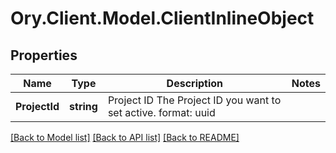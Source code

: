 # Ory.Client.Model.ClientInlineObject

## Properties

Name | Type | Description | Notes
------------ | ------------- | ------------- | -------------
**ProjectId** | **string** | Project ID  The Project ID you want to set active.  format: uuid | 

[[Back to Model list]](../README.md#documentation-for-models) [[Back to API list]](../README.md#documentation-for-api-endpoints) [[Back to README]](../README.md)

